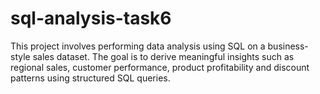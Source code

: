 # sql-analysis-task6
This project involves performing data analysis using SQL on a business-style sales dataset. The goal is to derive meaningful insights such as regional sales, customer performance, product profitability and discount patterns using structured SQL queries.
